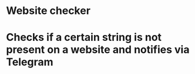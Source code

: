 # Website checker
# Checks if a certain string is not present on a website and notifies via Telegram
